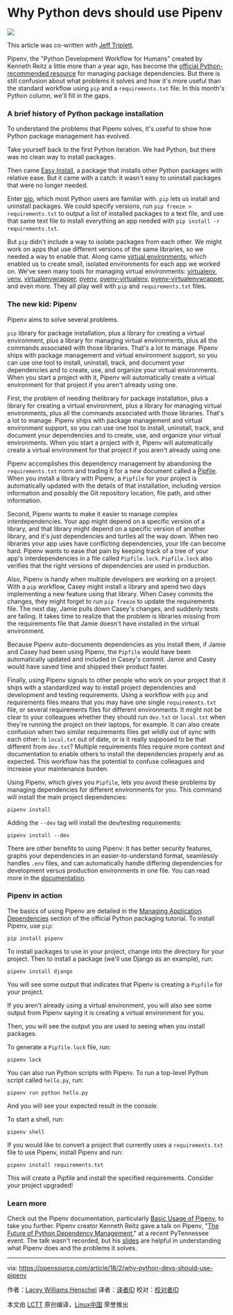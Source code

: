 Why Python devs should use Pipenv
======

![](https://opensource.com/sites/default/files/styles/image-full-size/public/lead-images/python-programming-code-keyboard.png?itok=fxiSpmnd)

This article was co-written with [Jeff Triplett][1].

Pipenv, the "Python Development Workflow for Humans" created by Kenneth Reitz a little more than a year ago, has become the [official Python-recommended resource][2] for managing package dependencies. But there is still confusion about what problems it solves and how it's more useful than the standard workflow using `pip` and a `requirements.txt` file. In this month's Python column, we'll fill in the gaps.

### A brief history of Python package installation

To understand the problems that Pipenv solves, it's useful to show how Python package management has evolved.

Take yourself back to the first Python iteration. We had Python, but there was no clean way to install packages.

Then came [Easy Install][3], a package that installs other Python packages with relative ease. But it came with a catch: it wasn't easy to uninstall packages that were no longer needed.

Enter [pip][4], which most Python users are familiar with. `pip` lets us install and uninstall packages. We could specify versions, run `pip freeze > requirements.txt` to output a list of installed packages to a text file, and use that same text file to install everything an app needed with `pip install -r requirements.txt`.

But `pip` didn't include a way to isolate packages from each other. We might work on apps that use different versions of the same libraries, so we needed a way to enable that. Along came [virtual environments][5], which enabled us to create small, isolated environments for each app we worked on. We've seen many tools for managing virtual environments: [virtualenv][6], [venv][7], [virtualenvwrapper][8], [pyenv][9], [pyenv-virtualenv][10], [pyenv-virtualenvwrapper][11], and even more. They all play well with `pip` and `requirements.txt` files.

### The new kid: Pipenv

Pipenv aims to solve several problems.

`pip` library for package installation, plus a library for creating a virtual environment, plus a library for managing virtual environments, plus all the commands associated with those libraries. That's a lot to manage. Pipenv ships with package management and virtual environment support, so you can use one tool to install, uninstall, track, and document your dependencies and to create, use, and organize your virtual environments. When you start a project with it, Pipenv will automatically create a virtual environment for that project if you aren't already using one.

First, the problem of needing thelibrary for package installation, plus a library for creating a virtual environment, plus a library for managing virtual environments, plus all the commands associated with those libraries. That's a lot to manage. Pipenv ships with package management and virtual environment support, so you can use one tool to install, uninstall, track, and document your dependencies and to create, use, and organize your virtual environments. When you start a project with it, Pipenv will automatically create a virtual environment for that project if you aren't already using one.

Pipenv accomplishes this dependency management by abandoning the `requirements.txt` norm and trading it for a new document called a [Pipfile][12]. When you install a library with Pipenv, a `Pipfile` for your project is automatically updated with the details of that installation, including version information and possibly the Git repository location, file path, and other information.

Second, Pipenv wants to make it easier to manage complex interdependencies. Your app might depend on a specific version of a library, and that library might depend on a specific version of another library, and it's just dependencies and turtles all the way down. When two libraries your app uses have conflicting dependencies, your life can become hard. Pipenv wants to ease that pain by keeping track of a tree of your app's interdependencies in a file called `Pipfile.lock`. `Pipfile.lock` also verifies that the right versions of dependencies are used in production.

Also, Pipenv is handy when multiple developers are working on a project. With a `pip` workflow, Casey might install a library and spend two days implementing a new feature using that library. When Casey commits the changes, they might forget to run `pip freeze` to update the requirements file. The next day, Jamie pulls down Casey's changes, and suddenly tests are failing. It takes time to realize that the problem is libraries missing from the requirements file that Jamie doesn't have installed in the virtual environment.

Because Pipenv auto-documents dependencies as you install them, if Jamie and Casey had been using Pipenv, the `Pipfile` would have been automatically updated and included in Casey's commit. Jamie and Casey would have saved time and shipped their product faster.

Finally, using Pipenv signals to other people who work on your project that it ships with a standardized way to install project dependencies and development and testing requirements. Using a workflow with `pip` and requirements files means that you may have one single `requirements.txt` file, or several requirements files for different environments. It might not be clear to your colleagues whether they should run `dev.txt` or `local.txt` when they're running the project on their laptops, for example. It can also create confusion when two similar requirements files get wildly out of sync with each other: Is `local.txt` out of date, or is it really supposed to be that different from `dev.txt`? Multiple requirements files require more context and documentation to enable others to install the dependencies properly and as expected. This workflow has the potential to confuse colleagues and increase your maintenance burden.

Using Pipenv, which gives you `Pipfile`, lets you avoid these problems by managing dependencies for different environments for you. This command will install the main project dependencies:
```
pipenv install

```

Adding the `--dev` tag will install the dev/testing requirements:
```
pipenv install --dev

```

There are other benefits to using Pipenv: It has better security features, graphs your dependencies in an easier-to-understand format, seamlessly handles `.env` files, and can automatically handle differing dependencies for development versus production environments in one file. You can read more in the [documentation][13].

### Pipenv in action

The basics of using Pipenv are detailed in the [Managing Application Dependencies][14] section of the official Python packaging tutorial. To install Pipenv, use `pip`:
```
pip install pipenv

```

To install packages to use in your project, change into the directory for your project. Then to install a package (we'll use Django as an example), run:
```
pipenv install django

```

You will see some output that indicates that Pipenv is creating a `Pipfile` for your project.

If you aren't already using a virtual environment, you will also see some output from Pipenv saying it is creating a virtual environment for you.

Then, you will see the output you are used to seeing when you install packages.

To generate a `Pipfile.lock` file, run:
```
pipenv lock

```

You can also run Python scripts with Pipenv. To run a top-level Python script called `hello.py`, run:
```
pipenv run python hello.py

```

And you will see your expected result in the console.

To start a shell, run:
```
pipenv shell

```

If you would like to convert a project that currently uses a `requirements.txt` file to use Pipenv, install Pipenv and run:
```
pipenv install requirements.txt

```

This will create a Pipfile and install the specified requirements. Consider your project upgraded!

### Learn more

Check out the Pipenv documentation, particularly [Basic Usage of Pipenv][15], to take you further. Pipenv creator Kenneth Reitz gave a talk on Pipenv, "[The Future of Python Dependency Management][16]," at a recent PyTennessee event. The talk wasn't recorded, but his [slides][17] are helpful in understanding what Pipenv does and the problems it solves.

--------------------------------------------------------------------------------

via: https://opensource.com/article/18/2/why-python-devs-should-use-pipenv

作者：[Lacey Williams Henschel][a]
译者：[译者ID](https://github.com/译者ID)
校对：[校对者ID](https://github.com/校对者ID)

本文由 [LCTT](https://github.com/LCTT/TranslateProject) 原创编译，[Linux中国](https://linux.cn/) 荣誉推出

[a]:https://opensource.com/users/laceynwilliams
[1]:https://opensource.com/users/jefftriplett
[2]:https://packaging.python.org/tutorials/managing-dependencies/#managing-dependencies
[3]:http://peak.telecommunity.com/DevCenter/EasyInstall
[4]:https://packaging.python.org/tutorials/installing-packages/#use-pip-for-installing
[5]:https://packaging.python.org/tutorials/installing-packages/#creating-virtual-environments
[6]:https://virtualenv.pypa.io/en/stable/
[7]:https://docs.python.org/3/library/venv.html
[8]:https://virtualenvwrapper.readthedocs.io/en/latest/
[9]:https://github.com/pyenv/pyenv
[10]:https://github.com/pyenv/pyenv-virtualenv
[11]:https://github.com/pyenv/pyenv-virtualenvwrapper
[12]:https://github.com/pypa/pipfile
[13]:https://docs.pipenv.org/
[14]:https://packaging.python.org/tutorials/managing-dependencies/
[15]:https://docs.pipenv.org/basics/
[16]:https://www.pytennessee.org/schedule/presentation/158/
[17]:https://speakerdeck.com/kennethreitz/the-future-of-python-dependency-management
